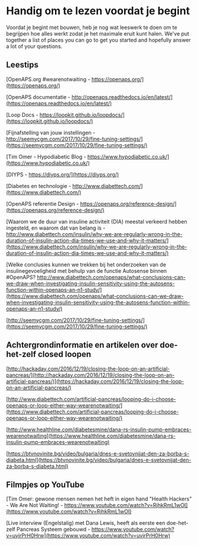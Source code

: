 # Handig om te lezen voordat je begint

Voordat je begint met bouwen, heb je nog wat leeswerk te doen om te begrijpen hoe alles werkt zodat je het maximale eruit kunt halen. We've put together a list of places you can go to get you started and hopefully answer a lot of your questions.

## Leestips

[OpenAPS.org #wearenotwaiting - https://openaps.org/](https://openaps.org/)

[OpenAPS documentatie - http://openaps.readthedocs.io/en/latest/](https://openaps.readthedocs.io/en/latest/)

[Loop Docs - https://loopkit.github.io/loopdocs/](https://loopkit.github.io/loopdocs/)

[Fijnafstelling van jouw instellingen - http://seemycgm.com/2017/10/29/fine-tuning-settings/](https://seemycgm.com/2017/10/29/fine-tuning-settings/)

[Tim Omer - Hypodiabetic Blog - https://www.hypodiabetic.co.uk/](https://www.hypodiabetic.co.uk/)

[DIYPS - https://diyps.org/](https://diyps.org/)

[Diabetes en technologie - http://www.diabettech.com/](https://www.diabettech.com/)

[OpenAPS referentie Design - https://openaps.org/reference-design/](https://openaps.org/reference-design/)

[Waarom we de duur van insuline activiteit (DIA) meestal verkeerd hebben ingesteld, en waarom dat van belang is - http://www.diabettech.com/insulin/why-we-are-regularly-wrong-in-the-duration-of-insulin-action-dia-times-we-use-and-why-it-matters/](https://www.diabettech.com/insulin/why-we-are-regularly-wrong-in-the-duration-of-insulin-action-dia-times-we-use-and-why-it-matters/)

[Welke conclusies kunnen we trekken bij het onderzoeken van de insulinegevoeligheid met behulp van de functie Autosense binnen #OpenAPS? http://www.diabettech.com/openaps/what-conclusions-can-we-draw-when-investigating-insulin-sensitivity-using-the-autosens-function-within-openaps-an-n1-study/](https://www.diabettech.com/openaps/what-conclusions-can-we-draw-when-investigating-insulin-sensitivity-using-the-autosens-function-within-openaps-an-n1-study/)

[http://seemycgm.com/2017/10/29/fine-tuning-settings/](https://seemycgm.com/2017/10/29/fine-tuning-settings/)

## Achtergrondinformatie en artikelen over doe-het-zelf closed loopen

[http://hackaday.com/2016/12/19/closing-the-loop-on-an-artificial-pancreas/](http://hackaday.com/2016/12/19/closing-the-loop-on-an-artificial-pancreas/)](https://hackaday.com/2016/12/19/closing-the-loop-on-an-artificial-pancreas/)

[http://www.diabettech.com/artificial-pancreas/looping-do-i-choose-openaps-or-loop-either-way-wearenotwaiting/](https://www.diabettech.com/artificial-pancreas/looping-do-i-choose-openaps-or-loop-either-way-wearenotwaiting/)

[http://www.healthline.com/diabetesmine/dana-rs-insulin-pump-embraces-wearenotwaiting](https://www.healthline.com/diabetesmine/dana-rs-insulin-pump-embraces-wearenotwaiting)

[https://btvnovinite.bg/video/bulgaria/dnes-e-svetovnijat-den-za-borba-s-diabeta.html](https://btvnovinite.bg/video/bulgaria/dnes-e-svetovnijat-den-za-borba-s-diabeta.html)

## Filmpjes op YouTube

[Tim Omer: gewone mensen nemen het heft in eigen hand "Health Hackers" - We Are Not Waiting! - https://www.youtube.com/watch?v=RjhkRmL1wOI](https://www.youtube.com/watch?v=RjhkRmL1wOI)

[Live interview (Engelstalig) met Dana Lewis, heeft als eerste een doe-het-zelf Pancreas Systeem gebouwd - https://www.youtube.com/watch?v=uvjrPrH0Hrw](https://www.youtube.com/watch?v=uvjrPrH0Hrw)
